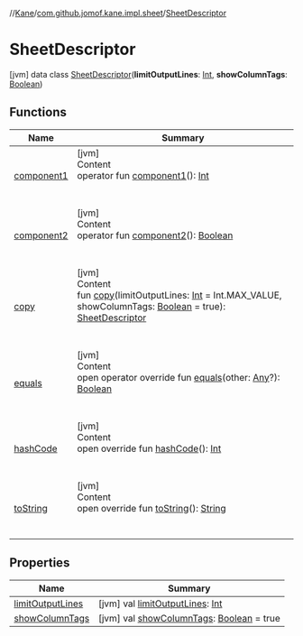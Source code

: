 //[Kane](../../index.md)/[com.github.jomof.kane.impl.sheet](../index.md)/[SheetDescriptor](index.md)



# SheetDescriptor  
 [jvm] data class [SheetDescriptor](index.md)(**limitOutputLines**: [Int](https://kotlinlang.org/api/latest/jvm/stdlib/kotlin/-int/index.html), **showColumnTags**: [Boolean](https://kotlinlang.org/api/latest/jvm/stdlib/kotlin/-boolean/index.html))   


## Functions  
  
|  Name|  Summary| 
|---|---|
| <a name="com.github.jomof.kane.impl.sheet/SheetDescriptor/component1/#/PointingToDeclaration/"></a>[component1](component1.md)| <a name="com.github.jomof.kane.impl.sheet/SheetDescriptor/component1/#/PointingToDeclaration/"></a>[jvm]  <br>Content  <br>operator fun [component1](component1.md)(): [Int](https://kotlinlang.org/api/latest/jvm/stdlib/kotlin/-int/index.html)  <br><br><br>
| <a name="com.github.jomof.kane.impl.sheet/SheetDescriptor/component2/#/PointingToDeclaration/"></a>[component2](component2.md)| <a name="com.github.jomof.kane.impl.sheet/SheetDescriptor/component2/#/PointingToDeclaration/"></a>[jvm]  <br>Content  <br>operator fun [component2](component2.md)(): [Boolean](https://kotlinlang.org/api/latest/jvm/stdlib/kotlin/-boolean/index.html)  <br><br><br>
| <a name="com.github.jomof.kane.impl.sheet/SheetDescriptor/copy/#kotlin.Int#kotlin.Boolean/PointingToDeclaration/"></a>[copy](copy.md)| <a name="com.github.jomof.kane.impl.sheet/SheetDescriptor/copy/#kotlin.Int#kotlin.Boolean/PointingToDeclaration/"></a>[jvm]  <br>Content  <br>fun [copy](copy.md)(limitOutputLines: [Int](https://kotlinlang.org/api/latest/jvm/stdlib/kotlin/-int/index.html) = Int.MAX_VALUE, showColumnTags: [Boolean](https://kotlinlang.org/api/latest/jvm/stdlib/kotlin/-boolean/index.html) = true): [SheetDescriptor](index.md)  <br><br><br>
| <a name="kotlin/Any/equals/#kotlin.Any?/PointingToDeclaration/"></a>[equals](../../com.github.jomof.kane.impl.types/-double-algebraic-type/index.md#%5Bkotlin%2FAny%2Fequals%2F%23kotlin.Any%3F%2FPointingToDeclaration%2F%5D%2FFunctions%2F-807386350)| <a name="kotlin/Any/equals/#kotlin.Any?/PointingToDeclaration/"></a>[jvm]  <br>Content  <br>open operator override fun [equals](../../com.github.jomof.kane.impl.types/-double-algebraic-type/index.md#%5Bkotlin%2FAny%2Fequals%2F%23kotlin.Any%3F%2FPointingToDeclaration%2F%5D%2FFunctions%2F-807386350)(other: [Any](https://kotlinlang.org/api/latest/jvm/stdlib/kotlin/-any/index.html)?): [Boolean](https://kotlinlang.org/api/latest/jvm/stdlib/kotlin/-boolean/index.html)  <br><br><br>
| <a name="kotlin/Any/hashCode/#/PointingToDeclaration/"></a>[hashCode](../../com.github.jomof.kane.impl.types/-double-algebraic-type/index.md#%5Bkotlin%2FAny%2FhashCode%2F%23%2FPointingToDeclaration%2F%5D%2FFunctions%2F-807386350)| <a name="kotlin/Any/hashCode/#/PointingToDeclaration/"></a>[jvm]  <br>Content  <br>open override fun [hashCode](../../com.github.jomof.kane.impl.types/-double-algebraic-type/index.md#%5Bkotlin%2FAny%2FhashCode%2F%23%2FPointingToDeclaration%2F%5D%2FFunctions%2F-807386350)(): [Int](https://kotlinlang.org/api/latest/jvm/stdlib/kotlin/-int/index.html)  <br><br><br>
| <a name="kotlin/Any/toString/#/PointingToDeclaration/"></a>[toString](../../com.github.jomof.kane.impl.types/-object-kane-type/-companion/index.md#%5Bkotlin%2FAny%2FtoString%2F%23%2FPointingToDeclaration%2F%5D%2FFunctions%2F-807386350)| <a name="kotlin/Any/toString/#/PointingToDeclaration/"></a>[jvm]  <br>Content  <br>open override fun [toString](../../com.github.jomof.kane.impl.types/-object-kane-type/-companion/index.md#%5Bkotlin%2FAny%2FtoString%2F%23%2FPointingToDeclaration%2F%5D%2FFunctions%2F-807386350)(): [String](https://kotlinlang.org/api/latest/jvm/stdlib/kotlin/-string/index.html)  <br><br><br>


## Properties  
  
|  Name|  Summary| 
|---|---|
| <a name="com.github.jomof.kane.impl.sheet/SheetDescriptor/limitOutputLines/#/PointingToDeclaration/"></a>[limitOutputLines](limit-output-lines.md)| <a name="com.github.jomof.kane.impl.sheet/SheetDescriptor/limitOutputLines/#/PointingToDeclaration/"></a> [jvm] val [limitOutputLines](limit-output-lines.md): [Int](https://kotlinlang.org/api/latest/jvm/stdlib/kotlin/-int/index.html)   <br>
| <a name="com.github.jomof.kane.impl.sheet/SheetDescriptor/showColumnTags/#/PointingToDeclaration/"></a>[showColumnTags](show-column-tags.md)| <a name="com.github.jomof.kane.impl.sheet/SheetDescriptor/showColumnTags/#/PointingToDeclaration/"></a> [jvm] val [showColumnTags](show-column-tags.md): [Boolean](https://kotlinlang.org/api/latest/jvm/stdlib/kotlin/-boolean/index.html) = true   <br>

